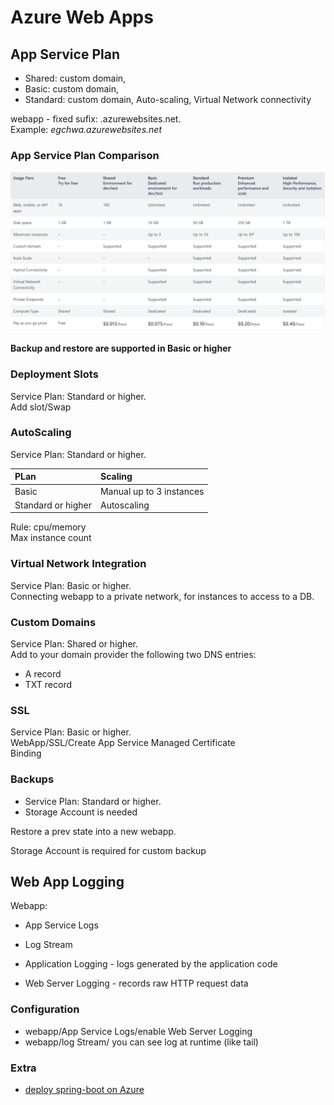 # Azure Web Apps
## App Service Plan
- Shared: custom domain,
- Basic: custom domain,
- Standard: custom domain, Auto-scaling, Virtual Network connectivity

webapp - fixed sufix: .azurewebsites.net.  
Example: 
<em>egchwa.azurewebsites.net</em>

### App Service Plan Comparison
![App Service Plan](images/app-service-plans.png)


**Backup and restore are supported in Basic or higher**

### Deployment Slots
Service Plan: Standard or higher.  
Add slot/Swap

### AutoScaling
Service Plan: Standard or higher.  

|  PLan | Scaling | 
|:----------|:-------------|
|  Basic | Manual up to 3 instances |
|  Standard or higher  | Autoscaling |

Rule: cpu/memory  
Max instance count

### Virtual Network Integration
Service Plan: Basic or higher.  
Connecting webapp to a private network, for instances to access to a DB.

### Custom Domains
Service Plan: Shared or higher.  
Add to your domain provider the following two DNS entries:
- A record
- TXT record

### SSL
Service Plan: Basic or higher.  
WebApp/SSL/Create App Service Managed Certificate  
Binding

### Backups
- Service Plan: Standard or higher.  
- Storage Account is needed

Restore a prev state into a new webapp.

Storage Account is required for custom backup

## Web App Logging
Webapp:
- App Service Logs
- Log Stream

- Application Logging - logs generated by the application code
- Web Server Logging - records raw HTTP request data
### Configuration
- webapp/App Service Logs/enable Web Server Logging
- webapp/log Stream/ you can see log at runtime (like tail)


### Extra
- [deploy spring-boot on Azure](https://learn.microsoft.com/en-us/azure/app-service/quickstart-java?pivots=platform-linux-development-environment-maven&tabs=javase)